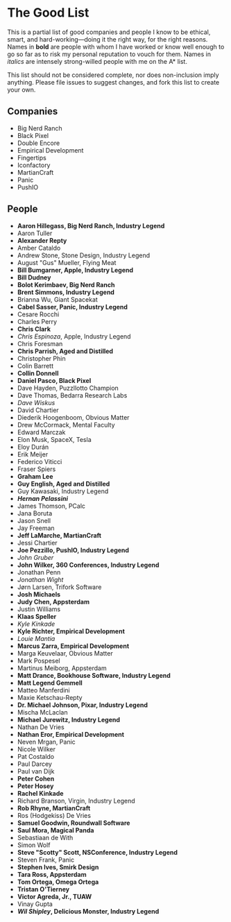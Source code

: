# The Good List

This is a partial list of good companies and people I know to be ethical, smart, and hard-working—doing it the right way, for the right reasons. Names in __bold__ are people with whom I have worked or know well enough to go so far as to risk my personal reputation to vouch for them. Names in *italics* are intensely strong-willed people with me on the A* list.

This list should not be considered complete, nor does non-inclusion imply anything. Please file issues to suggest changes, and fork this list to create your own.

## Companies

* Big Nerd Ranch
*	Black Pixel
*	Double Encore
*	Empirical Development
*	Fingertips
*	Iconfactory
*	MartianCraft
*	Panic
*	PushIO

## People

* __Aaron Hillegass, Big Nerd Ranch, Industry Legend__
* Aaron Tuller
* __Alexander Repty__
* Amber Cataldo
* Andrew Stone, Stone Design, Industry Legend
* August "Gus" Mueller, Flying Meat
* __Bill Bumgarner, Apple, Industry Legend__
* __Bill Dudney__
* __Bolot Kerimbaev, Big Nerd Ranch__
* __Brent Simmons, Industry Legend__
* Brianna Wu, Giant Spacekat
*	__Cabel Sasser, Panic, Industry Legend__
*	Cesare Rocchi
*	Charles Perry
* __Chris Clark__
* *Chris Espinoza*, Apple, Industry Legend
* Chris Foresman
* __Chris Parrish, Aged and Distilled__
* Christopher Phin
* Colin Barrett
* __Collin Donnell__
* __Daniel Pasco, Black Pixel__
* Dave Hayden, Puzzllotto Champion
* Dave Thomas, Bedarra Research Labs
*	*Dave Wiskus*
*	David Chartier
*	Diederik Hoogenboom, Obvious Matter
*	Drew McCormack, Mental Faculty
*	Edward Marczak
*	Elon Musk, SpaceX, Tesla
* Eloy Durán
*	Erik Meijer
*	Federico Viticci
*	Fraser Spiers
*	__Graham Lee__
* __Guy English, Aged and Distilled__
* Guy Kawasaki, Industry Legend
* __*Hernan Pelassini*__
* James Thomson, PCalc
* Jana Boruta
* Jason Snell
*	Jay Freeman
* __Jeff LaMarche, MartianCraft__
* Jessi Chartier
* __Joe Pezzillo, PushIO, Industry Legend__
*	*John Gruber*
* __John Wilker, 360 Conferences, Industry Legend__
* Jonathan Penn
* *Jonathan Wight*
* Jørn Larsen, Trifork Software
* __Josh Michaels__
* __Judy Chen, Appsterdam__
* Justin Williams
* __Klaas Speller__
*	*Kyle Kinkade*
* __Kyle Richter, Empirical Development__
* *Louie Mantia*
* __Marcus Zarra, Empirical Development__
* Marga Keuvelaar, Obvious Matter
* Mark Pospesel
* Martinus Meiborg, Appsterdam
* __Matt Drance, Bookhouse Software, Industry Legend__
* __Matt Legend Gemmell__
* Matteo Manferdini
* Maxie Ketschau-Repty
* __Dr. Michael Johnson, Pixar, Industry Legend__
* Mischa McLaclan
* __Michael Jurewitz, Industry Legend__
* Nathan De Vries
* __Nathan Eror, Empirical Development__
*	Neven Mrgan, Panic
*	Nicole Wilker
*	Pat Costaldo
*	Paul Darcey
*	Paul van Dijk
*	__Peter Cohen__
*	__Peter Hosey__
*	__Rachel Kinkade__
*	Richard Branson, Virgin, Industry Legend
* __Rob Rhyne, MartianCraft__
* Ros (Hodgekiss) De Vries
* __Samuel Goodwin, Roundwall Software__
* __Saul Mora, Magical Panda__
* Sebastiaan de With
* Simon Wolf
* __Steve "Scotty" Scott, NSConference, Industry Legend__
* Steven Frank, Panic
* __Stephen Ives, Smirk Design__
* __Tara Ross, Appsterdam__
* __Tom Ortega, Omega Ortega__
* __Tristan O'Tierney__
* __Victor Agreda, Jr., TUAW__
* Vinay Gupta
* __*Wil Shipley*, Delicious Monster, Industry Legend__
